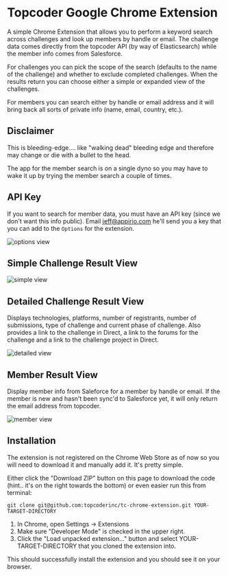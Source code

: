 # Topcoder Google Chrome Extension

A simple Chrome Extension that allows you to perform a keyword search across challenges and look up members by handle or email. The challenge data comes directly from the topcoder API (by way of Elasticsearch) while the member info comes from Salesforce.

For challenges you can pick the scope of the search (defaults to the name of the challenge) and whether to exclude completed challenges. When the results return you can choose either a simple or expanded view of the challenges.

For members you can search either by handle or email address and it will bring back all sorts of private info (name, email, country, etc.).

## Disclaimer

This is bleeding-edge.... like "walking dead" bleeding edge and therefore may change or die with a bullet to the head.

The app for the member search is on a single dyno so you may have to wake it up by trying the member search a couple of times.

## API Key

If you want to search for member data, you must have an API key (since we don't want this info public). Email jeff@appirio.com he'll send you a key that you can add to the `Options` for the extension.

![options view](https://github.com/topcoderinc/tc-chrome-extension/blob/master/images/screenshot-options.png?raw=true)

## Simple Challenge Result View

![simple view](https://github.com/topcoderinc/tc-chrome-extension/blob/master/images/screenshot-simple.png?raw=true)

## Detailed Challenge Result View

Displays technologies, platforms, number of registrants, number of submissions, type of challenge and current phase of challenge. Also provides a link to the challenge in Direct, a link to the forums for the challenge and a link to the challenge project in Direct.

![detailed view](https://raw.githubusercontent.com/topcoderinc/tc-chrome-extension/master/images/screenshot-detailed.png)

## Member Result View

Display member info from Saleforce for a member by handle or email. If the member is new and hasn't been sync'd to Salesforce yet, it will only return the email address from topcoder.

![member  view](https://github.com/topcoderinc/tc-chrome-extension/blob/master/images/screenshot-member.png?raw=true)

## Installation

The extension is not registered on the Chrome Web Store as of now so you will need to download it and manually add it. It's pretty simple.

Either click the "Download ZIP" button on this page to download the code (hint.. it's on the right towards the bottom) or even easier run this from terminal:

    git clone git@github.com:topcoderinc/tc-chrome-extension.git YOUR-TARGET-DIRECTORY

1. In Chrome, open Settings -> Extensions  
2. Make sure "Developer Mode" is checked in the upper right.  
3. Click the "Load unpacked extension..." button and select YOUR-TARGET-DIRECTORY that you cloned the extension into.

This should successfully install the extension and you should see it on your browser.
